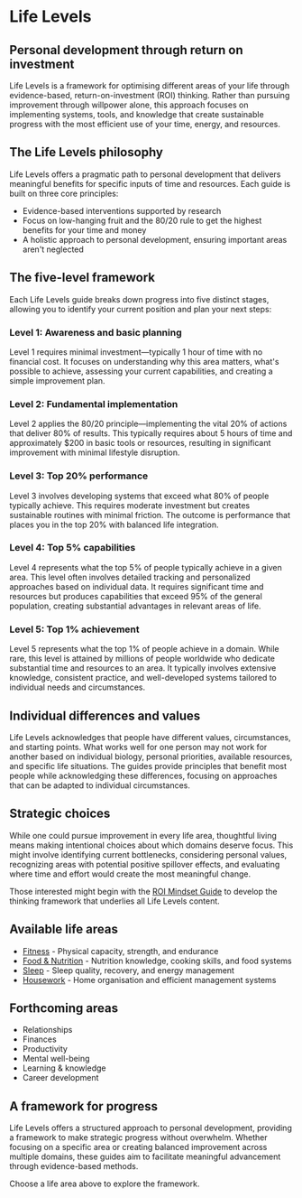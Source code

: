 # Life Levels

## Personal development through return on investment

Life Levels is a framework for optimising different areas of your life through evidence-based, return-on-investment (ROI) thinking. Rather than pursuing improvement through willpower alone, this approach focuses on implementing systems, tools, and knowledge that create sustainable progress with the most efficient use of your time, energy, and resources.

## The Life Levels philosophy

Life Levels offers a pragmatic path to personal development that delivers meaningful benefits for specific inputs of time and resources. Each guide is built on three core principles:

- Evidence-based interventions supported by research
- Focus on low-hanging fruit and the 80/20 rule to get the highest benefits for your time and money
- A holistic approach to personal development, ensuring important areas aren't neglected

## The five-level framework

Each Life Levels guide breaks down progress into five distinct stages, allowing you to identify your current position and plan your next steps:

### Level 1: Awareness and basic planning

Level 1 requires minimal investment—typically 1 hour of time with no financial cost. It focuses on understanding why this area matters, what's possible to achieve, assessing your current capabilities, and creating a simple improvement plan.

### Level 2: Fundamental implementation 

Level 2 applies the 80/20 principle—implementing the vital 20% of actions that deliver 80% of results. This typically requires about 5 hours of time and approximately $200 in basic tools or resources, resulting in significant improvement with minimal lifestyle disruption.

### Level 3: Top 20% performance

Level 3 involves developing systems that exceed what 80% of people typically achieve. This requires moderate investment but creates sustainable routines with minimal friction. The outcome is performance that places you in the top 20% with balanced life integration.

### Level 4: Top 5% capabilities

Level 4 represents what the top 5% of people typically achieve in a given area. This level often involves detailed tracking and personalized approaches based on individual data. It requires significant time and resources but produces capabilities that exceed 95% of the general population, creating substantial advantages in relevant areas of life.

### Level 5: Top 1% achievement

Level 5 represents what the top 1% of people achieve in a domain. While rare, this level is attained by millions of people worldwide who dedicate substantial time and resources to an area. It typically involves extensive knowledge, consistent practice, and well-developed systems tailored to individual needs and circumstances.

## Individual differences and values

Life Levels acknowledges that people have different values, circumstances, and starting points. What works well for one person may not work for another based on individual biology, personal priorities, available resources, and specific life situations. The guides provide principles that benefit most people while acknowledging these differences, focusing on approaches that can be adapted to individual circumstances.

## Strategic choices

While one could pursue improvement in every life area, thoughtful living means making intentional choices about which domains deserve focus. This might involve identifying current bottlenecks, considering personal values, recognizing areas with potential positive spillover effects, and evaluating where time and effort would create the most meaningful change.

Those interested might begin with the [ROI Mindset Guide](/life-levels/ROI-mindset) to develop the thinking framework that underlies all Life Levels content.

## Available life areas

- [Fitness](fitness/) - Physical capacity, strength, and endurance
- [Food & Nutrition](nutrition/) - Nutrition knowledge, cooking skills, and food systems
- [Sleep](sleep/) - Sleep quality, recovery, and energy management
- [Housework](housework/) - Home organisation and efficient management systems

## Forthcoming areas

- Relationships
- Finances
- Productivity
- Mental well-being
- Learning & knowledge
- Career development

## A framework for progress

Life Levels offers a structured approach to personal development, providing a framework to make strategic progress without overwhelm. Whether focusing on a specific area or creating balanced improvement across multiple domains, these guides aim to facilitate meaningful advancement through evidence-based methods.

Choose a life area above to explore the framework.
